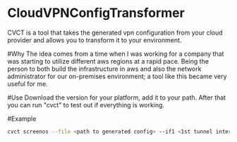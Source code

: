 # CloudVPNConfigTransformer
CVCT is a tool that takes the generated vpn configuration from your cloud provider and allows you to transform it to your environment.

#Why
The idea comes from a time when I was working for a company that was starting to utilize different aws regions at a rapid pace. Being the person to both build the infrastructure in aws and also the network administrator for our on-premises environment; a tool like this became very useful for me.

#Use 
Download the version for your platform, add it to your path. After that you can run "cvct" to test out if everything is working.

#Example
```bash
cvct screenos --file <path to generated config> --if1 <1st tunnel interface> --if2 <2nd tunnel interface> --zone <zone to bind the tunnel interfaces to> --eif <external interface for vpn> --cidr <network range for routing> --nc
```
